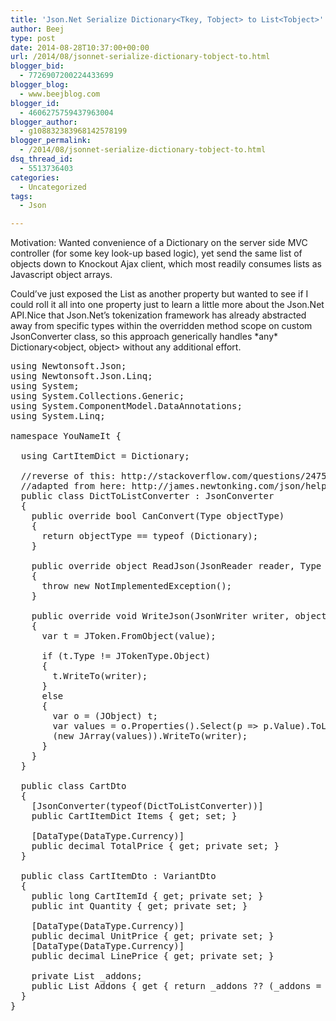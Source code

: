 ```yaml
---
title: 'Json.Net Serialize Dictionary<Tkey, Tobject> to List<Tobject>'
author: Beej
type: post
date: 2014-08-28T10:37:00+00:00
url: /2014/08/jsonnet-serialize-dictionary-tobject-to.html
blogger_bid:
  - 7726907200224433699
blogger_blog:
  - www.beejblog.com
blogger_id:
  - 4606275759437963004
blogger_author:
  - g108832383968142578199
blogger_permalink:
  - /2014/08/jsonnet-serialize-dictionary-tobject-to.html
dsq_thread_id:
  - 5513736403
categories:
  - Uncategorized
tags:
  - Json

---
```

Motivation: Wanted convenience of a Dictionary on the server side MVC controller (for some key look-up based logic), yet send the same list of objects down to Knockout Ajax client, which most readily consumes lists as Javascript object arrays.

Could&#8217;ve just exposed the List<Object> as another property but wanted to see if I could roll it all into one property just to learn a little more about the Json.Net API.Nice that Json.Net&#8217;s tokenization framework has already abstracted away from specific types within the overridden method scope on custom JsonConverter class, so this approach generically handles \*any\* Dictionary<object, object> without any additional effort.

<pre class="prettyprint linenums lang-cs">using Newtonsoft.Json;
using Newtonsoft.Json.Linq;
using System;
using System.Collections.Generic;
using System.ComponentModel.DataAnnotations;
using System.Linq;

namespace YouNameIt {

  using CartItemDict = Dictionary<long, CartItemDto>;

  //reverse of this: http://stackoverflow.com/questions/24759181/deserializing-a-json-dictionaryint-customtype-to-listcustomtype
  //adapted from here: http://james.newtonking.com/json/help/index.html?topic=html/CustomJsonConverter.htm
  public class DictToListConverter : JsonConverter
  {
    public override bool CanConvert(Type objectType)
    {
      return objectType == typeof (Dictionary<object, object>);
    }

    public override object ReadJson(JsonReader reader, Type objectType, object existingValue, JsonSerializer serializer)
    {
      throw new NotImplementedException();
    }

    public override void WriteJson(JsonWriter writer, object value, JsonSerializer serializer)
    {
      var t = JToken.FromObject(value);

      if (t.Type != JTokenType.Object)
      {
        t.WriteTo(writer);
      }
      else
      {
        var o = (JObject) t;
        var values = o.Properties().Select(p => p.Value).ToList();
        (new JArray(values)).WriteTo(writer);
      }
    }
  }

  public class CartDto
  {
    [JsonConverter(typeof(DictToListConverter))]
    public CartItemDict Items { get; set; }

    [DataType(DataType.Currency)]
    public decimal TotalPrice { get; private set; }
  }

  public class CartItemDto : VariantDto
  {
    public long CartItemId { get; private set; }
    public int Quantity { get; private set; }

    [DataType(DataType.Currency)]
    public decimal UnitPrice { get; private set; }
    [DataType(DataType.Currency)]
    public decimal LinePrice { get; private set; }

    private List _addons;
    public List Addons { get { return _addons ?? (_addons = new List()); } }
  }
}
</pre>